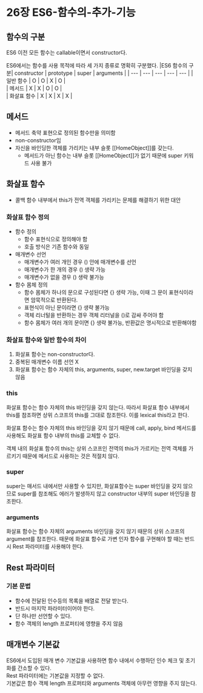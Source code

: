 # 26장 ES6-함수의-추가-기능

## 함수의 구분

ES6 이전 모든 함수는 callable이면서 constructor다.

ES6에서는 함수를 사용 목적에 따라 세 가지 종류로 명확히 구분했다.
|ES6 함수의 구분| constructor | prototype | super | arguments |
| --- | --- | --- | --- | --- |
| 일반 함수 | O | O | X | O |  
| 메서드 | X | X | O | O |  
| 화살표 함수 | X | X | X | X |

## 메서드

- 메서드 축약 표현으로 정의된 함수만을 의미함
- non-constructor임
- 자신을 바인딩한 객체를 가리키는 내부 슬롯 [[HomeObject]]를 갖는다.
  - 메서드가 아닌 함수는 내부 슬롯 [[HomeObject]]가 없기 때문에 super 키워드 사용 불가

## 화살표 함수

- 콜백 함수 내부에서 this가 전역 객체를 가리키는 문제를 해결하기 위한 대안

### 화살표 함수 정의

- 함수 정의
  - 함수 표현식으로 정의해야 함
  - 호출 방식은 기존 함수와 동일
- 매개변수 선언
  - 매개변수가 여러 개인 경우 () 안에 매개변수를 선언
  - 매개변수가 한 개의 경우 () 생략 가능
  - 매개변수가 없을 경우 () 생략 불가능
- 함수 몸체 정의
  - 함수 몸체가 하나의 문으로 구성된다면 {} 생략 가능, 이때 그 문이 표현식이라면 암묵적으로 반환된다.
  - 표현식이 아닌 문이라면 {} 생략 불가능
  - 객체 리너털을 반환하는 경우 객체 리터널을 ()로 감싸 주어야 함
  - 함수 몸체가 여러 개의 문이면 {} 생략 불가능, 반환값은 명시적으로 반환해야함

### 화살표 함수와 일반 함수의 차이

1. 화살표 함수는 non-constructor다.
2. 중복된 매개변수 이름 선언 X
3. 화살표 함수는 함수 자체의 this, arguments, super, new.target 바인딩을 갖지 않음

### this

화살표 함수는 함수 자체의 this 바인딩을 갖지 않는다. 따라서 화살표 함수 내부에서 this를 참조하면 상위 스코프의 this를 그대로 참조한다. 이를 lexical this라고 한다.

화살표 함수는 함수 자체의 this 바인딩을 갖지 않기 때문에 call, apply, bind 메서드를 사용해도 화살표 함수 내부의 this를 교체할 수 없다.

객체 내의 화살표 함수의 this는 상위 스코프인 전역의 this가 가르키는 전역 객체를 가르키기 때문에 메서드로 사용하는 것은 적절치 않다.

### super

super는 매서드 내에서만 사용할 수 있지만, 화살표함수는 super 바인딩을 갖지 않으므로 super를 참조해도 에러가 발생하지 않고 constructor 내부의 super 바인딩을 참조한다.

### arguments

화살표 함수는 함수 자체의 arguments 바인딩을 갖지 않기 때문의 상위 스코프의 argument를 참조한다. 때문에 화살표 함수로 가변 인자 함수를 구현해야 할 때는 반드시 Rest 파라미터를 사용해야 한다.

## Rest 파라미터

### 기본 문법

- 함수에 전달된 인수등의 목록을 배열로 전달 받는다.
- 반드시 마지막 파라미터이어야 한다.
- 단 하나만 선언할 수 있다.
- 함수 객체의 length 프로퍼티에 영향을 주지 않음

## 매개변수 기본값

ES6에서 도입된 매개 변수 기본값을 사용하면 함수 내에서 수행하던 인수 체크 및 초기화를 간소할 수 있다.  
Rest 파라미터에는 기본값을 지정할 수 없다.  
기본값은 함수 객체 length 프로퍼티와 arguments 객체에 아무런 영향을 주지 않는다.
